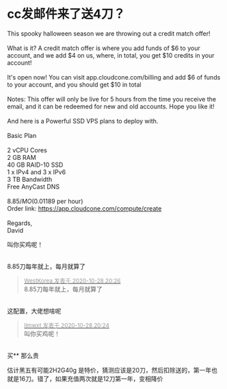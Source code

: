 # cc发邮件来了送4刀？


This spooky halloween season we are throwing out a credit match offer!<br />
<br />
What is it? A credit match offer is where you add funds of $6 to your account, and we add $4 on us, where, in total, you get $10 credits in your account!<br />
<br />
It's open now! You can visit app.cloudcone.com/billing and add $6 of funds to your account, and you should get $10 in total <br />
<br />
Notes: This offer will only be live for 5 hours from the time you receive the email, and it can be redeemed for new and old accounts. Hope you like it!<br />
<br />
And here is a Powerful SSD VPS plans to deploy with.<br />
<br />
Basic Plan<br />
<br />
2 vCPU Cores<br />
2 GB RAM<br />
40 GB RAID-10 SSD<br />
1 x IPv4 and 3 x IPv6<br />
3 TB Bandwidth<br />
Free AnyCast DNS<br />
<br />
$8.85/MO ($0.01189 per hour)<br />
Order link: https://app.cloudcone.com/compute/create<br />
<br />
Regards,<br />
David

叫你买鸡呢！<br />
<br />
<img src="static/image/smiley/default/lol.gif" smilieid="12" border="0" alt="" /><img src="static/image/smiley/default/lol.gif" smilieid="12" border="0" alt="" /><img src="static/image/smiley/default/lol.gif" smilieid="12" border="0" alt="" />

8.85刀每年就上，每月就算了&nbsp; &nbsp;&nbsp; &nbsp;&nbsp; &nbsp;&nbsp; &nbsp;&nbsp; &nbsp;&nbsp; &nbsp;&nbsp; &nbsp;&nbsp; &nbsp;&nbsp; &nbsp;&nbsp; &nbsp;&nbsp; &nbsp;&nbsp;&nbsp;

<div class="quote"><blockquote><font size="2"><a href="https://www.hostloc.com/forum.php?mod=redirect&amp;goto=findpost&amp;pid=9366026&amp;ptid=759551" target="_blank"><font color="#999999">WestKorea 发表于 2020-10-28 20:26</font></a></font><br />
8.85刀每年就上，每月就算了</blockquote></div><br />
这配置，大佬想啥呢

<div class="quote"><blockquote><font size="2"><a href="https://www.hostloc.com/forum.php?mod=redirect&amp;goto=findpost&amp;pid=9366020&amp;ptid=759551" target="_blank"><font color="#999999">llmwxt 发表于 2020-10-28 20:24</font></a></font><br />
叫你买鸡呢！</blockquote></div><br />
买** 那么贵

估计黑五有可能2H2G40g 是特价，猜测应该是20刀，然后扣除送的，第一年也就是16刀。错了，如果充值两次就是12刀第一年，变相降价
